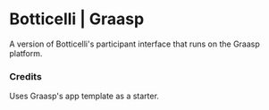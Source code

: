 # Botticelli | Graasp

A version of Botticelli's participant interface that runs on the Graasp platform.

### Credits

Uses Graasp's app template as a starter.
